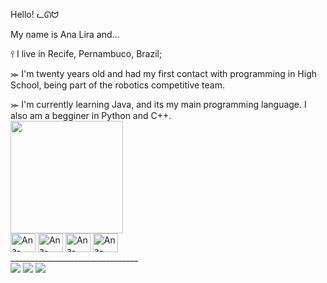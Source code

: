 Hello! ᓚᘏᗢ

My name is Ana Lira and...

⫯ I live in Recife, Pernambuco, Brazil;

⪼ I'm twenty years old and had my first contact with programming in High School, being part of the robotics competitive team.
<div>
⪼ I'm currently learning Java, and its my main programming language. I also am a begginer in Python and C++.

  <div>
  <img height="180cm" src="https://github-readme-stats.vercel.app/api?username=ashtarts&show_icons=true&theme=dark&include_all_commits=true&count_private=true"/>
     
    
  
  <div>
  <img align="center" alt="Ana-Java" height="30" width="40" src="https://cdn.jsdelivr.net/gh/devicons/devicon/icons/java/java-original.svg" />
  <img align="center" alt="Ana-Java" height="30" width="40" src="https://cdn.jsdelivr.net/gh/devicons/devicon/icons/python/python-original-wordmark.svg" />
  <img align="center" alt="Ana-Java" height="30" width="40" src="https://cdn.jsdelivr.net/gh/devicons/devicon/icons/c/c-original.svg" />
  <img align="center" alt="Ana-Java" height="30" width="40" src="https://cdn.jsdelivr.net/gh/devicons/devicon/icons/canva/canva-original.svg" />
    <div>
  ________________________________
 
    
 <div>
   <a href="https://www.instagram.com/ashtarts" target="blank"><img src="https://img.shields.io/badge/Instagram-E4405F?style=for-the-badge&logo=instagram&logoColor=white" target="blank"></a>
   <a href="mailto:anadelira1001@gmail.com" target="blank"><img src="https://img.shields.io/badge/Gmail-D14836?style=for-the-badge&logo=gmail&logoColor=white" target="blank"></a>
   <a href="https://www.linkedin.com/in/ana-lira-1103b7246/" target="blank"><img src="https://img.shields.io/badge/LinkedIn-0077B5?style=for-the-badge&logo=linkedin&logoColor=white" target="blank"></a>
 
   

 
   
          
                                                                                                                                    
